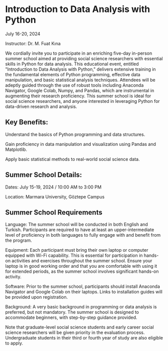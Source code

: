 # Introduction to Data Analysis with Python

July 16-20, 2024

Instructor: Dr. M. Fuat Kına

We cordially invite you to participate in an enriching five-day in-person summer school aimed at providing social science researchers with essential skills in Python for data analysis. This educational event, entitled "Introduction to Data Analysis with Python," delivers extensive training in the fundamental elements of Python programming, effective data manipulation, and basic statistical analysis techniques. Attendees will be adeptly guided through the use of robust tools including Anaconda Navigator, Google Colab, Numpy, and Pandas, which are instrumental in augmenting their research proficiency. This summer school is ideal for social science researchers, and anyone interested in leveraging Python for data-driven research and analysis. 

## Key Benefits:

Understand the basics of Python programming and data structures.

Gain proficiency in data manipulation and visualization using Pandas and Matplotlib.

Apply basic statistical methods to real-world social science data. 

## Summer School Details:

Dates: July 15-19, 2024 / 10:00 AM to 3:00 PM

Location: Marmara University, Göztepe Campus

## Summer School Requirements

Language: The summer school will be conducted in both English and Turkish. Participants are required to have at least an upper-intermediate level of proficiency in both languages to fully engage with and benefit from the program.

Equipment: Each participant must bring their own laptop or computer equipped with Wi-Fi capability. This is essential for participation in hands-on activities and exercises throughout the summer school. Ensure your laptop is in good working order and that you are comfortable with using it for extended periods, as the summer school involves significant hands-on activity.

Software: Prior to the summer school, participants should install Anaconda Navigator and Google Colab on their laptops. Links to installation guides will be provided upon registration. 

Background: A very basic background in programming or data analysis is preferred, but not mandatory. The summer school is designed to accommodate beginners, with step-by-step guidance provided.

Note that graduate-level social science students and early career social science researchers will be given priority in the evaluation process. Undergraduate students in their third or fourth year of study are also eligible to apply.

